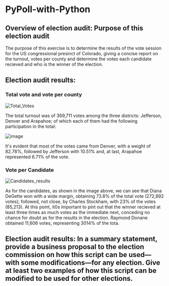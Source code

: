 # PyPoll-with-Python

## Overview of election audit: Purpose of this election audit

The purpose of this exercise is to determine the results of the vote session for the US congressional presinct of Colorado, giving a concise report on the turnout, votes per county and determine the votes each candidate recieved and who is the winner of the election.

## Election audit results:

### Total vote and vote per county
![Total_Votes](https://user-images.githubusercontent.com/89816213/136707359-2cf6221c-e303-4f59-aefb-9502d7eb8ba9.PNG)

The total turnout was of 369,711 votes among the three districts: Jefferson, Denver and Arapahoe; of which each of them had the following participation in the total:

![image](https://user-images.githubusercontent.com/89816213/136707467-baca2e01-8603-4b77-ae7d-a0d27f267ee9.png)

It's evident that most of the votes came from Denver, with a weight of 82.78%, followed by Jefferson with 10.51% and, at last, Arapahoe represented 6.71% of the vote.

### Vote per Candidate

![Candidates_results](https://user-images.githubusercontent.com/89816213/136707790-c80f04d3-d801-4afc-8aef-32546bd3b79b.PNG)

As for the candidates, as shown in the image above, we can see that Diana DeGette won with a wide margin, obtaining 73.8% of the total vote (272,892 votes); followed, not close, by Charles Stockham, with 23% of the votes (85,213). At this point, it0s important to pint out that the winner recieved at least three times as much votes as the immediate next, conceding no chance for doubt as for the results in the election. Raymond Donane obtained 11,606 votes, representing 3014% of the tota.


## Election audit results: In a summary statement, provide a business proposal to the election commission on how this script can be used—with some modifications—for any election. Give at least two examples of how this script can be modified to be used for other elections.

